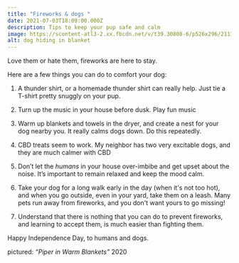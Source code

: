 ```yaml
---
title: "Fireworks & dogs "
date: 2021-07-03T18:09:00.000Z
description: Tips to keep your pup safe and calm
image: https://scontent-atl3-2.xx.fbcdn.net/v/t39.30808-6/p526x296/211191019_5707121142696577_7439464296582788335_n.jpg?_nc_cat=104&ccb=1-3&_nc_sid=8bfeb9&_nc_ohc=itaKkdqa8UoAX9BICBh&_nc_ht=scontent-atl3-2.xx&oh=ab38babe427ac463a75a98b41dfe6078&oe=610E1FD3
alt: dog hiding in blanket
---
```

Love them or hate them, fireworks are here to stay.

Here are a few things you can do to comfort your dog:

1. A thunder shirt, or a homemade thunder shirt can really help. Just tie a T-shirt pretty snuggly on your pup.

2. Turn up the music in your house before dusk. Play fun music

3. Warm up blankets and towels in the dryer, and create a nest for your dog nearby you. It really calms dogs down. Do this repeatedly.

4. CBD treats seem to work. My neighbor has two very excitable dogs, and they are much calmer with CBD

5. Don’t let the *humans* in your house over-imbibe and get upset about the noise. It’s important to remain relaxed and keep the mood calm.

6. Take your dog for a long walk early in the day (when it's not too hot), and when you go outside, even in your yard, take them on a leash. Many pets run away from fireworks, and you don't want yours to go missing!

7. Understand that there is nothing that you can do to prevent fireworks, and learning to accept them, is much easier than fighting them.

Happy Independence Day, to humans and dogs.

pictured: *“Piper in Warm Blankets”* 2020
